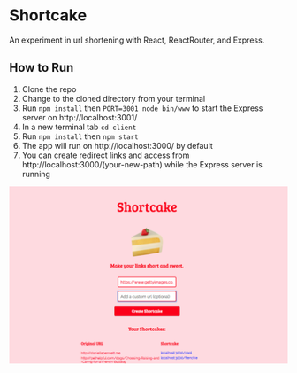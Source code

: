 # Shortcake

An experiment in url shortening with React, ReactRouter, and Express.

## How to Run

1. Clone the repo
2. Change to the cloned directory from your terminal
3. Run ```npm install``` then ```PORT=3001 node bin/www``` to start the Express server on http://localhost:3001/
4. In a new terminal tab ```cd client```
5. Run ```npm install``` then ```npm start```
6. The app will run on http://localhost:3000/ by default
7. You can create redirect links and access from http://localhost:3000/(your-new-path) while the Express server is running

![Screenshot](newscreenshot.png)
